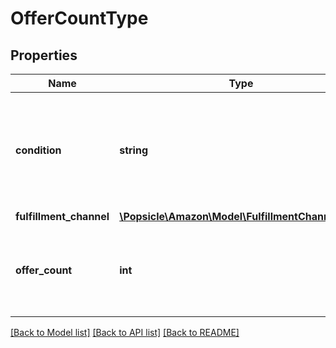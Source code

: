 # OfferCountType

## Properties
Name | Type | Description | Notes
------------ | ------------- | ------------- | -------------
**condition** | **string** | Indicates the condition of the item. For example: New, Used, Collectible, Refurbished, or Club. | [optional] 
**fulfillment_channel** | [**\Popsicle\Amazon\Model\FulfillmentChannelType**](FulfillmentChannelType.md) |  | [optional] 
**offer_count** | **int** | The number of offers in a fulfillment channel that meet a specific condition. | [optional] 

[[Back to Model list]](../../README.md#documentation-for-models) [[Back to API list]](../../README.md#documentation-for-api-endpoints) [[Back to README]](../../README.md)

